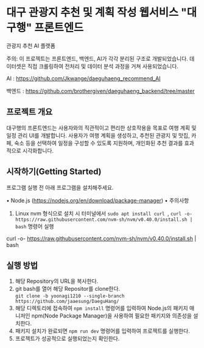 # 대구 관광지 추천 및 계획 작성 웹서비스 "대구행" 프론트엔드

관광지 추천 AI 플랫폼

주의: 이 프로젝트는 프론트엔드, 백엔드, AI가 각각 분리된 구조로 개발되었습니다.
데이터셋은 직접 크롤링하여 전처리 및 데이터 분석 과정을 거쳐 사용되었습니다.

AI : https://github.com/Jkwange/daeguhaeng_recommend_AI

백엔드 : https://github.com/brothergiven/daeguhaeng_backend/tree/master

## **프로젝트 개요**

대구행의 프론트엔드는 사용자와의 직관적이고 편리한 상호작용을 목표로 여행 계획 및 일정 관리 UI를 개발합니다.
사용자가 여행 계획을 생성하고, 추천된 관광지 및 맛집, 카페, 숙소 등을 선택하여 일정을 구성할 수 있도록 지원하며, 개인화된 추천 결과를 효과적으로 시각화합니다.

## **시작하기(Getting Started)**

프로그램 실행 전 아래 프로그램을 설치해주세요.

• Node.js (https://nodejs.org/en/download/package-manager)
• 주의사항
   1. Linux nvm 형식으로 설치 시 터미널에서 ```sudo apt install curl ```, ```curl -o- https://raw.githubusercontent.com/nvm-sh/nvm/v0.40.0/install.sh | bash``` 명령어 실행

curl -o- https://raw.githubusercontent.com/nvm-sh/nvm/v0.40.0/install.sh | bash
## **실행 방법**

1. 해당 Repository의 URL을 복사한다.
2. git bash를 열어 해당 Repositor를 clone한다.\
```git clone -b yoonagi1210 --single-branch https://github.com/jaaesung/DaeguHang/```
3. 해당 디렉토리에 접속하여 ```npm install``` 명령어를 입력하여 Node.js의 패키지 매니저인 npm(Node Package Manager)을 사용하여 필요한 패키지와 의존성을 설치한다.
4. 패키지 설치가 완료되면 ```npm run dev``` 명령어를 입력하여 프로젝트를 실행한다.
5. 프로젝트가 성공적으로 실행되었는지 확인한다.


